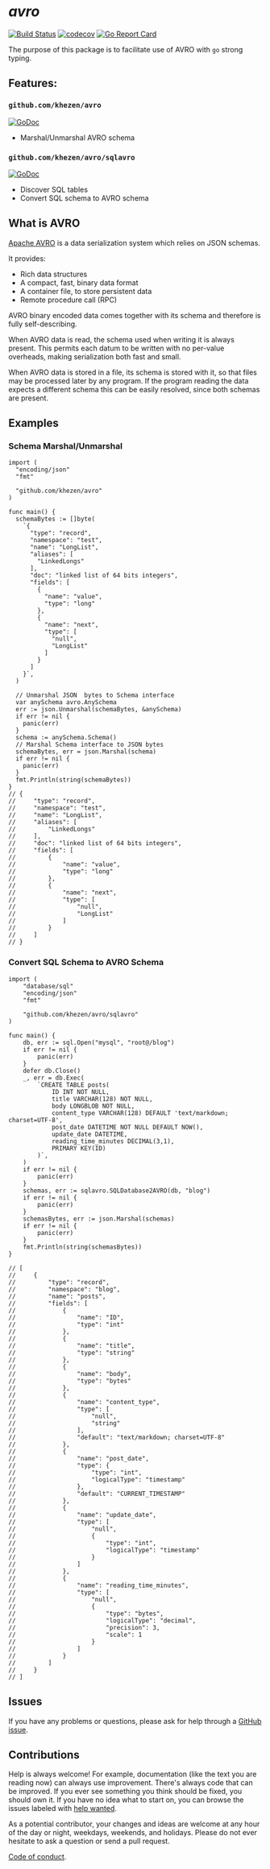 # *avro*

[![Build Status](http://img.shields.io/travis/khezen/avro.svg?style=flat-square)](https://travis-ci.org/khezen/avro) [![codecov](https://img.shields.io/codecov/c/github/khezen/avro/master.svg?style=flat-square)](https://codecov.io/gh/khezen/avro)
[![Go Report Card](https://goreportcard.com/badge/github.com/khezen/avro?style=flat-square)](https://goreportcard.com/report/github.com/khezen/avro)

The purpose of this package is to facilitate use of AVRO with `go` strong typing.

## Features:

### `github.com/khezen/avro`

[![GoDoc](https://img.shields.io/badge/go-documentation-blue.svg?style=flat-square)](https://godoc.org/github.com/khezen/avro)

* Marshal/Unmarshal AVRO schema

### `github.com/khezen/avro/sqlavro`

[![GoDoc](https://img.shields.io/badge/go-documentation-blue.svg?style=flat-square)](https://godoc.org/github.com/khezen/avro/sqlavro)

* Discover SQL tables 
* Convert SQL schema to AVRO schema

## What is AVRO

[Apache AVRO](http://avro.apache.org/docs/current/spec.html) is a data serialization system which relies on JSON schemas.

It provides:

* Rich data structures
* A compact, fast, binary data format
* A container file, to store persistent data
* Remote procedure call (RPC)

AVRO binary encoded data comes together with its schema and therefore is fully self-describing.

When AVRO data is read, the schema used when writing it is always present. This permits each datum to be written with no per-value overheads, making serialization both fast and small.

When AVRO data is stored in a file, its schema is stored with it, so that files may be processed later by any program. If the program reading the data expects a different schema this can be easily resolved, since both schemas are present.

## Examples

### Schema Marshal/Unmarshal

```golang
import (
  "encoding/json"
  "fmt"

  "github.com/khezen/avro"
)

func main() {
  schemaBytes := []byte(
    `{
      "type": "record",
      "namespace": "test",
      "name": "LongList",
      "aliases": [
        "LinkedLongs"
      ],
      "doc": "linked list of 64 bits integers",
      "fields": [
        {
          "name": "value",
          "type": "long"
        },
        {
          "name": "next",
          "type": [
            "null",
            "LongList"
          ]
        }
      ]
    }`,
  )

  // Unmarshal JSON  bytes to Schema interface
  var anySchema avro.AnySchema
  err := json.Unmarshal(schemaBytes, &anySchema)
  if err != nil {
    panic(err)
  }
  schema := anySchema.Schema()  
  // Marshal Schema interface to JSON bytes
  schemaBytes, err = json.Marshal(schema)
  if err != nil {
    panic(err)
  }
  fmt.Println(string(schemaBytes))
}
// {
//     "type": "record",
//     "namespace": "test",
//     "name": "LongList",
//     "aliases": [
//         "LinkedLongs"
//     ],
//     "doc": "linked list of 64 bits integers",
//     "fields": [
//         {
//             "name": "value",
//             "type": "long"
//         },
//         {
//             "name": "next",
//             "type": [
//                 "null",
//                 "LongList"
//             ]
//         }
//     ]
// }
```

### Convert SQL Schema to AVRO Schema

```golang
import (
	"database/sql"
	"encoding/json"
	"fmt"

	"github.com/khezen/avro/sqlavro"
)

func main() {
	db, err := sql.Open("mysql", "root@/blog")
	if err != nil {
		panic(err)
	}
	defer db.Close()
	_, err = db.Exec(
		`CREATE TABLE posts(
			ID INT NOT NULL,
			title VARCHAR(128) NOT NULL,
			body LONGBLOB NOT NULL,
			content_type VARCHAR(128) DEFAULT 'text/markdown; charset=UTF-8',
			post_date DATETIME NOT NULL DEFAULT NOW(),
			update_date DATETIME,
			reading_time_minutes DECIMAL(3,1),
			PRIMARY KEY(ID)
		)`,
	)
	if err != nil {
		panic(err)
	}
	schemas, err := sqlavro.SQLDatabase2AVRO(db, "blog")
	if err != nil {
		panic(err)
	}
	schemasBytes, err := json.Marshal(schemas)
	if err != nil {
		panic(err)
	}
	fmt.Println(string(schemasBytes))
}

// [
//     {
//         "type": "record",
//         "namespace": "blog",
//         "name": "posts",
//         "fields": [
//             {
//                 "name": "ID",
//                 "type": "int"
//             },
//             {
//                 "name": "title",
//                 "type": "string"
//             },
//             {
//                 "name": "body",
//                 "type": "bytes"
//             },
//             {
//                 "name": "content_type",
//                 "type": [
//                     "null",
//                     "string"
//                 ],
//                 "default": "text/markdown; charset=UTF-8"
//             },
//             {
//                 "name": "post_date",
//                 "type": {
//                     "type": "int",
//                     "logicalType": "timestamp"
//                 },
//                 "default": "CURRENT_TIMESTAMP"
//             },
//             {
//                 "name": "update_date",
//                 "type": [
//                     "null",
//                     {
//                         "type": "int",
//                         "logicalType": "timestamp"
//                     }
//                 ]
//             },
//             {
//                 "name": "reading_time_minutes",
//                 "type": [
//                     "null",
//                     {
//                         "type": "bytes",
//                         "logicalType": "decimal",
//                         "precision": 3,
//                         "scale": 1
//                     }
//                 ]
//             }
//         ]
//     }
// ]
```

## Issues

If you have any problems or questions, please ask for help through a [GitHub issue](https://github.com/khezen/avro/issues).

## Contributions

Help is always welcome! For example, documentation (like the text you are reading now) can always use improvement. There's always code that can be improved. If you ever see something you think should be fixed, you should own it. If you have no idea what to start on, you can browse the issues labeled with [help wanted](https://github.com/khezen/avro/labels/help%20wanted).

As a potential contributor, your changes and ideas are welcome at any hour of the day or night, weekdays, weekends, and holidays. Please do not ever hesitate to ask a question or send a pull request.

[Code of conduct](https://github.com/khezen/avro/blob/master/CODE_OF_CONDUCT.md).

